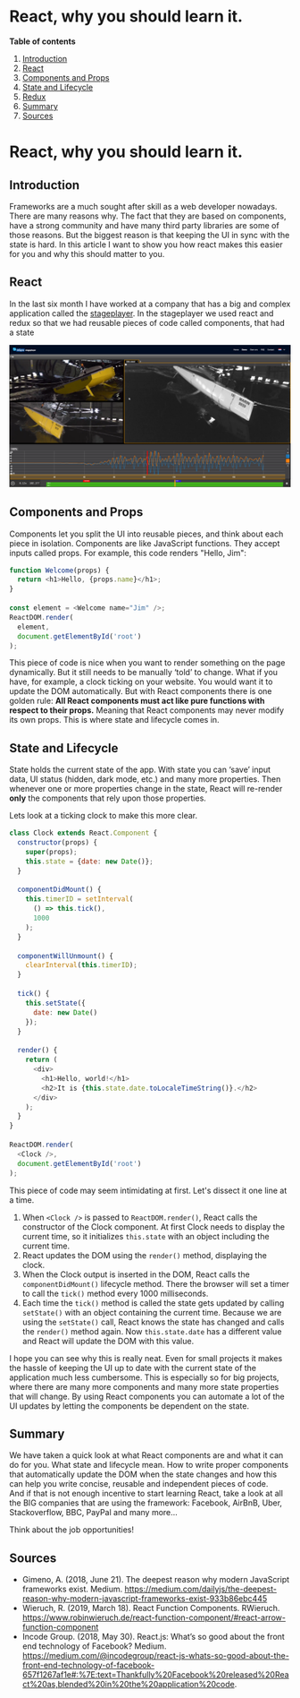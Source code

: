 # React, why you should learn it.

**Table of contents**
1. [Introduction](#introduction)
2. [React](#react)
3. [Components and Props](#components-and-props)
4. [State and Lifecycle](#state-and-lifecycle)
5. [Redux](#redux)
8. [Summary](#summary)
9. [Sources](#sources)
# React, why you should learn it.
## Introduction
Frameworks are a much sought after skill as a web developer nowadays. There are many reasons why. The fact that they are based on components, have a strong community and have many third party libraries are some of those reasons. But the biggest reason is that keeping the UI in sync with the state is hard. In this article I want to show you how react makes this easier for you and why this should matter to you.
## React
In the last six month I have worked at a company that has a big and complex application called the [stageplayer](https://stageplayer.nl/nl/). In the stageplayer we used react and redux so that we had reusable pieces of code called components, that had a state 

![Screenshot of the stageplayer](https://github.com/JimvandeVen/weekly-nerd-2020/blob/master/article-1/chrome_d1aGaSLaEg.png)
	

## Components and Props
Components let you split the UI into reusable pieces, and think about each piece in isolation. Components are like JavaScript functions. They accept inputs called props. For example, this code renders "Hello, Jim":
```js
function Welcome(props) {
  return <h1>Hello, {props.name}</h1>;
}

const element = <Welcome name="Jim" />;
ReactDOM.render(
  element,
  document.getElementById('root')
);
```

This piece of code is nice when you want to render something on the page dynamically. But it still needs to be manually ‘told’ to change. What if you have, for example, a clock ticking on your website. You would want it to update the DOM automatically. But with React components there is one golden rule: 
**All React components must act like pure functions with respect to their props.** 
Meaning that React components may never modify its own props. This is where state and lifecycle comes in.
## State and Lifecycle
State holds the current state of the app. With state you can ‘save’ input data, UI status (hidden, dark mode, etc.) and many more properties. Then whenever one or more properties change in the state, React will re-render **only** the components that rely upon those properties.

Lets look at a ticking clock to make this more clear.

```js
class Clock extends React.Component {
  constructor(props) {
    super(props);
    this.state = {date: new Date()};
  }

  componentDidMount() {
    this.timerID = setInterval(
      () => this.tick(),
      1000
    );
  }

  componentWillUnmount() {
    clearInterval(this.timerID);
  }

  tick() {
    this.setState({
      date: new Date()
    });
  }

  render() {
    return (
      <div>
        <h1>Hello, world!</h1>
        <h2>It is {this.state.date.toLocaleTimeString()}.</h2>
      </div>
    );
  }
}

ReactDOM.render(
  <Clock />,
  document.getElementById('root')
);
```
This piece of code may seem intimidating at first. Let's dissect it one line at a time.

1. When `<Clock />` is passed to `ReactDOM.render()`, React calls the constructor of the Clock component. At first Clock needs to display the current time, so it initializes `this.state` with an object including the current time.
2. React updates the DOM using the `render()` method, displaying the clock.
3. When the Clock output is inserted in the DOM, React calls the `componentDidMount()` lifecycle method. There the browser will set a timer to call the `tick()` method every 1000 milliseconds.
4. Each time the `tick()` method is called the state gets updated by calling `setState()` with an object containing the current time. Because we are using the `setState()` call, React knows the state has changed and calls the `render()` method again. Now `this.state.date` has a different value and React will update the DOM with this value.

I hope you can see why this is really neat. Even for small projects it makes the hassle of keeping the UI up to date with the current state of the application much less cumbersome. This is especially so for big projects, where there are many more components and many more state properties that will change. By using React components you can automate a lot of the UI updates by letting the components be dependent on the state.

## Summary
We have taken a quick look at what React components are and what it can do for you. What state and lifecycle mean. How to write proper components that automatically update the DOM when the state changes and how this can help you write concise, reusable and independent pieces of code.  
And if that is not enough incentive to start learning React, take a look at all the BIG companies that are using the framework: Facebook, AirBnB, Uber, Stackoverflow, BBC, PayPal and many more…  

Think about the job opportunities! 

## Sources
- Gimeno, A. (2018, June 21). The deepest reason why modern JavaScript frameworks exist. Medium. https://medium.com/dailyjs/the-deepest-reason-why-modern-javascript-frameworks-exist-933b86ebc445
- Wieruch, R. (2019, March 18). React Function Components. RWieruch. https://www.robinwieruch.de/react-function-component/#react-arrow-function-component
- Incode Group. (2018, May 30). React.js: What’s so good about the front end technology of Facebook? Medium. https://medium.com/@incodegroup/react-js-whats-so-good-about-the-front-end-technology-of-facebook-657f1267af1e#:%7E:text=Thankfully%20Facebook%20released%20React%20as,blended%20in%20the%20application%20code.

